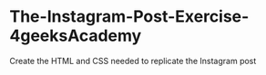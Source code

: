 # The-Instagram-Post-Exercise-4geeksAcademy
Create the HTML and CSS needed to replicate the Instagram post
